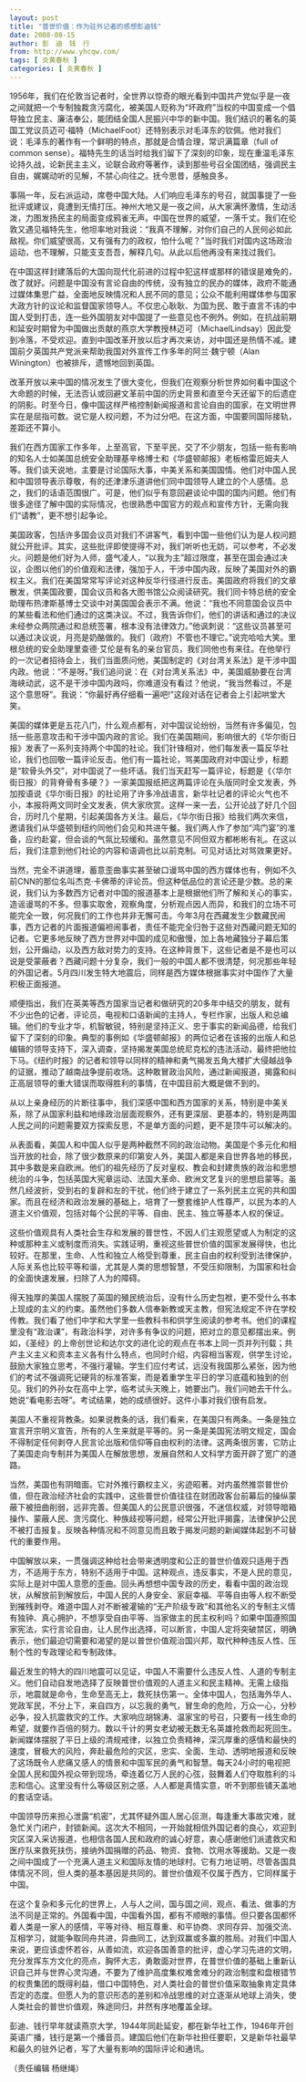 ```yaml
---
layout: post
title: "普世价值：作为驻外记者的感想彭迪钱"
date: 2008-08-15
author: 彭　迪　钱　行
from: http://www.yhcqw.com/
tags: [ 炎黄春秋 ]
categories: [ 炎黄春秋 ]
---
```





1956年，我们在伦敦当记者时，全世界以惊奇的眼光看到中国共产党似乎是一夜之间就把一个专制独裁贪污腐化，被美国人贬称为“坏政府”当权的中国变成一个倡导独立民主、廉洁奉公，能团结全国人民振兴中华的新中国。我们结识的著名的英国工党议员迈可·福特（MichaelFoot）还特别表示对毛泽东的钦佩。他对我们说：毛泽东的著作有一个鲜明的特点，那就是合情合理，常识满篇章（full 
of common 
sense）。福特先生的话当时给我们留下了深刻的印象，现在重温毛泽东论持久战，论新民主主义，论联合政府等著作，读到那些号召全国团结，强调民主自由，娓娓动听的见解，不禁心向往之。抚今思昔，感触良多。


事隔一年，反右派运动，席卷中国大陆。人们响应毛泽东的号召，就国事提了一些批评或建议，竟遭到无情打压。神州大地又是一夜之间，从大家满怀激情，生动活泼，力图发扬民主的局面变成鸦雀无声。中国在世界的威望，一落千丈。我们在伦敦又遇见福特先生，他坦率地对我说：“我真不理解，对你们自己的人民何必如此敌视。你们威望很高，又有强有力的政权，怕什么呢？”当时我们对国内这场政治运动，也不理解，只能支支吾吾，解释几句。从此以后他再没有来找过我们。


在中国这样封建落后的大国向现代化前进的过程中犯这样或那样的错误是难免的，改了就好。问题是中国没有言论自由的传统，没有独立的民办的媒体，政府不能通过媒体集思广益，全面地反映情况和人民不同的意见；公众不能利用媒体参与国家大政方针的议论和监督国家领导人。不仅忠心耿耿、为国为民、敢于直言不讳的中国人受到打击，连一些外国朋友对中国提了一些意见也不例外。例如，在抗战前期和延安时期曾为中国做出贡献的燕京大学教授林迈可（MichaelLindsay）因此受到冷落，不受欢迎。直到中国改革开放以后才再次来访，对中国还是热情不减。建国前夕英国共产党派来帮助我国对外宣传工作多年的阿兰·魏宁顿（Alan 
Winington）也被排斥，遗憾地回到英国。


改革开放以来中国的情况发生了很大变化，但我们在观察分析世界如何看中国这个大命题的时候，无法否认或回避文革前中国的历史背景和直至今天还留下的后遗症的阴影。时至今日，像中国这样严格控制新闻报道和言论自由的国家，在文明世界实在是屈指可数。说它是人权问题，不为过分吧。在这方面，中国要同国际接轨，差距还不算小。


我们在西方国家工作多年，上至高官，下至平民，交了不少朋友，包括一些有影响的知名人士如美国总统安全助理基辛格博士和《华盛顿邮报》老板格雷厄姆夫人等。我们谈天说地，主要是讨论国际大事，中美关系和美国国情。他们对中国人民和中国领导表示尊敬，有的还津津乐道讲他们同中国领导人建立的个人感情。总之，我们的话语范围很广。可是，他们似乎有意回避谈论中国的国内问题。他们有很多途径了解中国的实际情况，也很熟悉中国官方的观点和宣传方针，无需向我们“请教”，更不想引起争论。


美国政客，包括许多国会议员对我们不讲客气，看到中国一些他们认为是人权问题就公开批评。其实，这些批评即使提得不对，我们听听也无妨，可以参考，不必发火。问题是他们好为人师，盛气凌人，“以我为主”超过限度，甚至在国会通过决议，企图以他们的价值观和法律，强加于人，干涉中国内政，反映了美国对外的霸权主义。我们在美国常常写评论对这种反华行径进行反击。美国政府将我们的文章散发，供美国政要，国会议员和各大图书馆公众阅读研究。我们同卡特总统的安全助理布热津斯基博士交谈中对美国国会表示不满。他说：“我也不同意国会议员中的某些看法和他们通过的这类决议。不过，我告诉你们，他们的讲话和通过的决议未经参众两院通过和总统签署，根本没有法律效力。”他讽刺说：“这些议员甚至可以通过决议说，月亮是奶酪做的。我们（政府）不管也不理它。”说完哈哈大笑。里根总统的安全助理里查德·艾伦是有名的亲台官员，我们同他也有来往。在他举行的一次记者招待会上，我们当面质问他，美国制定的《对台湾关系法》是干涉中国内政。他说：“不是呀。”我们追问说：在《对台湾关系法》中，美国威胁要在台湾海峡动武，这不是干涉中国内政吗，你难道没有看过？他说，“我当然看过，不是这个意思呀”。我说：“你最好再仔细看一遍吧!”这段对话在记者会上引起哄堂大笑。


美国的媒体更是五花八门，什么观点都有，对中国议论纷纷，当然有许多偏见，包括一些恶意攻击和干涉中国内政的言论。我们在美国期间，影响很大的《华尔街日报》发表了一系列支持两个中国的社论。我们针锋相对，他们每发表一篇反华社论，我们也回敬一篇评论反击。他们有一篇社论，骂美国政府对中国让步，标题是“软骨头外交”，对中国说了一些坏话。我们当天赶写一篇评论，标题是《〈华尔街日报〉的背脊骨有多硬？》一家美国报纸把这两篇评论在头版同时全文发表，外加按语说《华尔街日报》的社论用了许多冷战语言，新华社记者的评论火气也不小，本报将两文同时全文发表，供大家欣赏。这样一来一去，公开论战了好几个回合，历时几个星期，引起美国各方关注。最后，《华尔街日报》给我们两次来信，邀请我们从华盛顿到纽约同他们会见和共进午餐。我们两人作了参加“鸿门宴”的准备，应约赴宴，但会谈的气氛比较缓和。虽然意见不同但双方都彬彬有礼。在这以后，我们注意到他们社论的内容和语调也比以前克制。可见对话比对骂效果更好。


当然，完全不讲道理，蓄意歪曲事实甚至破口谩骂中国的西方媒体也有，例如不久前CNN的那位名叫杰克·卡佛蒂的评论员。但这种低品位的言论还是少数。总的来说，我们认为多数西方记者对中国的报道基本上是根据他们所了解和关心的事实，造谣谩骂的不多。但事实取舍，观察角度，分析观点因人而异，和我们的立场不可能完全一致，何况我们的工作也并非无懈可击。今年3月在西藏发生少数藏民闹事，西方记者的片面报道偏袒闹事者，责任不能完全归咎于这些对西藏问题无知的记者。它更多地反映了西方世界对中国的成见和傲慢，加上各地藏独分子幕后策划，公开煽动，以及西方敌对势力的支持。在这种背景下，这些记者是不是也可以说是受蒙蔽者？西藏问题十分复杂，我们一般的中国人都不很清楚，何况那些年轻的外国记者。5月四川发生特大地震后，同样是西方媒体根据事实对中国作了大量积极正面报道。


顺便指出，我们在英美等西方国家当记者和做研究的20多年中结交的朋友，就有不少出色的记者，评论员，电视和口语新闻的主持人，专栏作家，出版人和总编辑。他们的专业才华，机智敏锐，特别是坚持正义、忠于事实的新闻品德，给我们留下了深刻的印象。典型的事例如《华盛顿邮报》的两位记者在该报的出版人和总编辑的领导支持下，深入调查，坚持揭发美国总统尼克松的违法活动，最终把他拉下马。《纽约时报》的记者和领导以同样的精神和勇气揭发五角大楼扩大侵越战争的证据，推动了越南战争提前收场。这种敢冒政治风险，通过新闻报道，揭露和纠正高层领导的重大错误而取得胜利的事情，在中国目前大概是做不到的。


从以上亲身经历的片断往事中，我们深感中国和西方国家的关系，特别是中美关系，除了从国家利益和地缘政治层面观察外，还有更深层、更基本的，特别是两国人民之间的问题需要双方探索反思，不是单方面的问题，更不是顶牛可以解决的。


从表面看，美国人和中国人似乎是两种截然不同的政治动物。美国是个多元化和相当开放的社会，除了很少数原来的印第安人外，美国人都是来自世界各地的移民，其中多数是来自欧洲。他们的祖先经历了反对皇权、教会和封建贵族的政治和思想统治的斗争，包括英国大宪章运动、法国大革命、欧洲文艺复兴的思想启蒙等。虽然几经波折，受到右的复辟和左的干扰，他们终于建立了一系列民主立宪的共和国家。而且在经济和政治发展的基础上，培育了一整套维护人性尊严，以民为本的人道主义价值观，包括对每个公民的平等、自由、民主、独立等基本人权的保证。


这些价值观具有人类社会生存和发展的普世性，不因人们主观愿望或人为制定的这种或那种主义或制度而消失。实践证明，重视这些普世价值的国家发展得快，也比较好。在那里，生命、人性和独立人格受到尊重，民主自由的权利受到法律保护，人际关系也比较平等和谐，尤其是人类的思想智慧，不受压抑限制，为国家和社会的全面快速发展，扫除了人为的障碍。


得天独厚的美国人摆脱了英国的殖民统治后，没有什么历史包袱，更不受什么书本上现成的主义的约束。虽然他们多数人信奉新教或天主教，但宪法规定不许在学校传教。我们看了他们中学和大学里一些教科书和供学生阅读的参考书。他们的课程里没有“政治课”，有政治科学，对许多有争议的问题，把对立的意见都摆出来。例如，《圣经》的上帝创世论和达尔文的进化论的观点在书本上同一页并列刊载；共产主义主义和资本主义各有什么特点，也同时介绍，内容相当客观，供学生讨论，鼓励大家独立思考，不强行灌输。学生们应付考试，远没有我国那么紧张，因为他们的考试不强调死记硬背的标准答案，而是着重学生平日的学习底蕴和独到的创见。我们的外孙女在高中上学，临考试头天晚上，她要出门。我们问她去干什么。她说“看电影去呀”。考试结果，她的成绩很好。这件小事对我们很有启发。


美国人不重视背教条。如果说教条的话，我们看来，在美国只有两条。一条是独立宣言开宗明义宣告，所有的人生来就是平等的。另一条是美国宪法明文规定，国会不得制定任何剥夺人民言论出版和信仰等自由权利的法律。这两条很厉害，它防止了美国走向专制并为美国人在解放思想，发展自然和人文科学方面开辟了宽广的道路。


当然，美国也有阴暗面。它对外推行霸权主义，劣迹昭著。对内虽然推崇普世价值，但在政治经济社会的实践中，这些普世价值往往在财团政客台前幕后的操纵蒙蔽下被扭曲削弱，远非完善。但美国人的公民意识很强，不迷信权威，对领导暗箱操作、蒙蔽人民、贪污腐化、种族歧视等问题，经常公开批评揭露，法律保护公民不被打击报复。反映各种情况和不同意见而且敢于揭发问题的新闻媒体起到不可替代的重要作用。


中国解放以来，一贯强调这种给社会带来透明度和公正的普世价值观只适用于西方，不适用于东方，特别不适用于中国。这种观点，违反事实，不是人民的意见，实际上是对中国人意愿的歪曲。回头再想想中国专政的历史，看看中国的政治现状，从解放前到解放后，中国人民的人身安全、家庭幸福、平等自由等人权不断受到摧残剥夺。难道中国人对不断被灌输的“无产阶级专政”和其他名义的专制主义情有独钟、真心拥护，不想享受自由平等、当家做主的民主权利吗？如果中国遵照国家宪法，实行言论自由，让人民作出选择，可以断言，中国人定将突破禁区，明确表示，他们最迫切需要和渴望的是以普世价值观治国兴邦，取代种种违反人性、压制个性的专政理论和专制政体。


最近发生的特大的四川地震可以见证，中国人不需要什么违反人性、人道的专制主义。他们自动自发地选择了反映普世价值观的人道主义和民主精神。无需上级指示，地震就是命令，生命至高无上，救死扶伤第一。全体中国人，包括海外华人、党政军民，不分上下，来自四方，以忘我的勇气，冒生命的危险，万众一心，分秒必争，投入抗震救灾的工作。大家响应胡锦涛、温家宝的号召，只要有一线生命的希望，就要作百倍的努力。数以千计的男女老幼被无数无名英雄抢救而起死回生。新闻媒体摆脱了平日上级的清规戒律，以独立负责精神，深沉厚重的感情和最快的速度，冒极大的风险，奔赴最危险的灾区，忠实、全面、生动、透明地报道和反映了这场既令人悲痛又感人的情景和中国军民的勇气和智慧。每天24小时的电视把全国人民和国外视众带到现场，牵连着亿万人民的心弦，鼓舞着人们夺取胜利的斗志和信心。这里没有什么等级区别之感，人人都是真情实意，听不到那些铺天盖地的套话空话。


中国领导历来担心泄露“机密”，尤其怀疑外国人居心叵测，每逢重大事故灾难，就急忙关门闭户，封锁新闻。这次大不相同，一开始就相信外国记者的良心，欢迎到灾区深入采访报道，也相信各国人民和政府的诚心好意，衷心感谢他们派遣救灾和医疗队来救死扶伤，接纳外国捐赠的药品、物资、食物、饮用水等援助。又是一夜之间中国成了一个充满人道主义和国际友情的地球村。它有力地证明，尽管各国具体情况不同，但人类的基本基因是共同的。普世价值观不仅属于西方，它同样属于中国。


在这个复杂和多元化的世界上，人与人之间，国与国之间，观点、看法、做事的方法不同是正常的。外国看中国，中国看外国，都有不顺眼的事情。但只要各国都怀着人类是一家人的感情，平等对待、相互尊重、和平协商、求同存异、加强交流、互相学习，就能争取同舟共进，异曲同工，达到双赢或多赢的胜局。对我们中国人来说，更应该虚怀若谷，从善如流，欢迎各国善意的批评，虚心学习先进的文明，充分发挥东方文化的亮点，胸怀大志，勇敢面对世界，在普世价值的基础上重新认识自己并与世界心灵沟通，不要为了维护高度集权难舍难分的政治制度和盘根错节的权贵集团的既得利益，借口中国特色，对人类社会的普世价值采取抽象肯定具体否定的态度。但愿人为的意识形态的差别和冷战思维的对立逐渐从地球上消失，使人类社会的普世价值观，殊途同归，井然有序地覆盖全球。


彭迪、钱行早年就读燕京大学，1944年同赴延安，都在新华社工作，1946年开创英语广播，钱行是第一个播音员。建国后他们在新华社担任要职，又是新华社最早和最久的驻外记者，写了大量有影响的国际评论和通讯。

（责任编辑 杨继绳）



